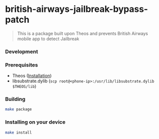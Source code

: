 # british-airways-jailbreak-bypass-patch

> This is a package built upon Theos and prevents British Airways mobile app to detect Jailbreak

### Development

### Prerequisites

- Theos ([Installation](https://github.com/theos/theos/wiki/Installation))
- libsubstrate.dylib (```scp root@<phone-ip>:/usr/lib/libsubstrate.dylib $THEOS/lib```)

### Building

```bash
make package
```

### Installing on your device

```bash
make install
```
